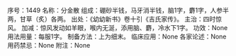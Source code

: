 序号：1449
名称：分金散
组成：硼砂半钱，马牙消半钱，脑1字，麝1字，人参半两，甘草（炙）各两。
出处：《幼幼新书》卷十引《吉氏家传》。
主治：四时惊风。
加减：惊风发动如羊眼，喉内无涎，添用脑、麝，冷水下1字。
功效：None
用法用量：每服1字。
制备方法：上为细末。
临床应用：None
各家论述：None
用药禁忌：None
附注：None
